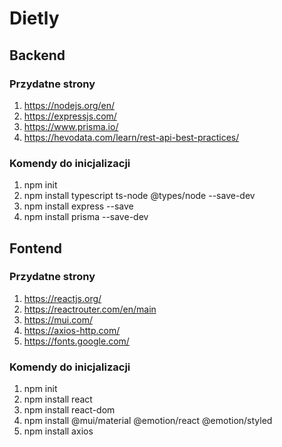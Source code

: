 # Dietly

## Backend

### Przydatne strony
1. https://nodejs.org/en/
2. https://expressjs.com/
3. https://www.prisma.io/
4. https://hevodata.com/learn/rest-api-best-practices/

### Komendy do inicjalizacji
1. npm init
2. npm install typescript ts-node @types/node --save-dev
3. npm install express --save
4. npm install prisma --save-dev


## Fontend

### Przydatne strony
1. https://reactjs.org/
2. https://reactrouter.com/en/main
3. https://mui.com/
4. https://axios-http.com/
5. https://fonts.google.com/

### Komendy do inicjalizacji
1. npm init
2. npm install react
3. npm install react-dom
4. npm install @mui/material @emotion/react @emotion/styled
5. npm install axios